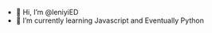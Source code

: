- 👋 Hi, I’m @leniyiED
- 🌱 I’m currently learning Javascript and Eventually Python


<!---
leniyiED/leniyiED is a ✨ special ✨ repository because its `README.md` (this file) appears on your GitHub profile.
You can click the Preview link to take a look at your changes.
--->
